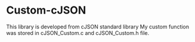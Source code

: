 # Custom-cJSON
This library is developed from cJSON standard library
My custom function was stored in cJSON_Custom.c and cJSON_Custom.h file. 
   